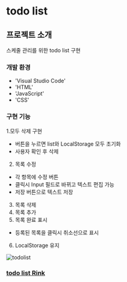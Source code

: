 # todo list

## 프로젝트 소개
스케줄 관리를 위한 todo list 구현
<br>

### 개발 환경
- 'Visual Studio Code'
- 'HTML'
- 'JavaScript'
- 'CSS'

### 구현 기능
1.모두 삭제 구현
- 버튼을 누르면 list와 LocalStorage 모두 초기화
- 사용자 확인 후 삭제
2. 목록 수정
- 각 항목에 수정 버튼
- 클릭시 Input 필드로 바뀌고 텍스트 편집 가능
- 저장 버튼으로 텍스트 저장
3. 목록 삭제
4. 목록 추가
5. 목록 완료 표시
- 등록된 목록을 클릭시 취소선으로 표시
6. LocalStorage 유지

  ![todolist](https://github.com/user-attachments/assets/b08ee660-1b3e-4dc5-9612-142bf718fdad)

### [todo list Rink](https://peou9.github.io/todolist/)


